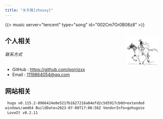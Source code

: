 ```yaml
---
title: "关于我[zhouxy]"
---
```


{{< music server="tencent" type="song" id="002Cm7Or0B08z8" >}}

## 个人相关 <img src="/static/img/logo.png" align='right' style="height:100px"/>

###### 联系方式

- GitHub : https://github.com/porrizxx
- Email : 1119864054@qq.com

## 网站相关

```text
 hugo v0.115.2-8966424e0e521fb1627216a84efd2c5d5917cb0d+extended windows/amd64 BuildDate=2023-07-08T17:06:56Z VendorInfo=gohugoio
 LoveIt v0.2.11
```
